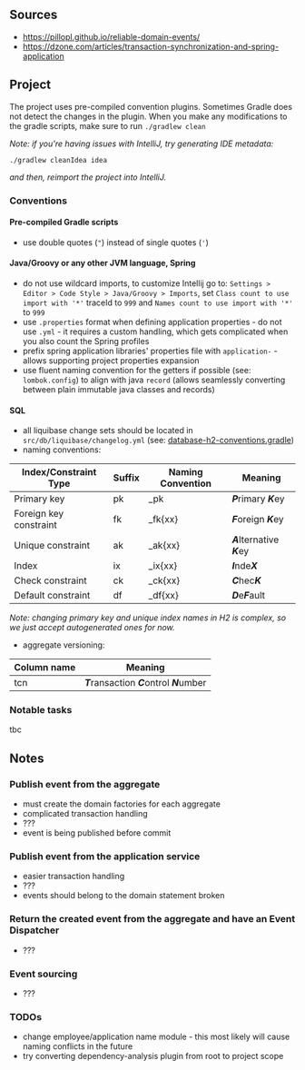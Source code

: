 ## Sources

- https://pillopl.github.io/reliable-domain-events/
- https://dzone.com/articles/transaction-synchronization-and-spring-application

## Project

The project uses pre-compiled convention plugins. Sometimes Gradle does not detect the changes
in the plugin. When you make any modifications to the gradle scripts, make sure to run `./gradlew clean`

_Note: if you're having issues with IntelliJ, try generating IDE metadata:_
```shell
./gradlew cleanIdea idea
```
_and then, reimport the project into IntelliJ._

### Conventions

#### Pre-compiled Gradle scripts

- use double quotes (`"`) instead of single quotes (`'`)

#### Java/Groovy or any other JVM language, Spring

- do not use wildcard imports, to customize Intellij go to: `Settings > Editor > Code Style > Java/Groovy > Imports`,
  set `Class count to use import with '*'` traceId to `999` and `Names count to use import with '*'` to `999`
- use `.properties` format when defining application properties - do not use `.yml` - it requires a custom handling,
  which gets complicated when you also count the Spring profiles 
- prefix spring application libraries' properties file with `application-` - allows supporting project properties
  expansion
- use fluent naming convention for the getters if possible (see: `lombok.config`) to align with
  java `record` (allows seamlessly converting between plain immutable java classes and records)

#### SQL

- all liquibase change sets should be located in `src/db/liquibase/changelog.yml`
  (see: [database-h2-conventions.gradle](buildSrc/src/main/groovy/database-h2-conventions.gradle))
- naming conventions:

| Index/Constraint Type  | Suffix | Naming Convention     | Meaning                     |
|------------------------|--------|-----------------------|-----------------------------|
| Primary key            | pk     | *<table-name>*_pk     | ***P***rimary ***K***ey     |
| Foreign key constraint | fk     | *<table-name>*_fk{xx} | ***F***oreign ***K***ey     |
| Unique constraint      | ak     | *<table-name>*_ak{xx} | ***A***lternative ***K***ey |
| Index                  | ix     | *<table-name>*_ix{xx} | ***I***nde***X***           |
| Check constraint       | ck     | *<table-name>*_ck{xx} | ***C***hec***K***           |
| Default constraint     | df     | *<table-name>*_df{xx} | ***D***e***F***ault         |

_Note: changing primary key and unique index names in H2 is complex,
so we just accept autogenerated ones for now._

- aggregate versioning:

| Column name | Meaning                                      |
|-------------|----------------------------------------------|
| tcn         | ***T***ransaction ***C***ontrol ***N***umber |

### Notable tasks

tbc

## Notes

### Publish event from the aggregate

- must create the domain factories for each aggregate
- complicated transaction handling
- ???
- event is being published before commit

### Publish event from the application service

- easier transaction handling
- ???
- events should belong to the domain statement broken

### Return the created event from the aggregate and have an Event Dispatcher

- ???

### Event sourcing

- ???

### TODOs

- change employee/application name module - this most likely will cause naming conflicts in the future
- try converting dependency-analysis plugin from root to project scope